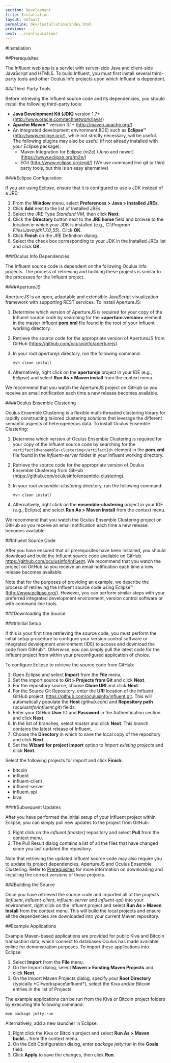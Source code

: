 ```yaml
---
section: Development 
title: Installation
layout: default
permalink: dev/installation/index.html
previous: ../
next: ../configuration/
---
```


#Installation

##<a name="prerequisites"></a>Prerequisites

The Influent web app is a servlet with server-side Java and client-side JavaScript and HTML5. To build Influent, you must first install several third-party tools and other Oculus Info projects upon which Influent is dependent.

###<a name="third-party-tools"></a>Third-Party Tools

Before retrieving the Influent source code and its dependencies, you should install the following third-party tools:

- **Java Development Kit (JDK)** version 1.7+ (<http://www.oracle.com/technetwork/java/>)
- **Apache Maven™** version 3.1+ (<http://maven.apache.org/>)
- An integrated development environment (IDE) such as **Eclipse™** (<http://www.eclipse.org/>), while not strictly necessary, will be useful. The following plugins may also be useful (if not already installed with your Eclipse package):
	- Maven Integration for Eclipse (m2e) (Juno and newer) (<https://www.eclipse.org/m2e/>)
	- EGit (<http://www.eclipse.org/egit/>) (We use command line git or third party tools, but this is an easy alternative)

####Eclipse Configuration

If you are using Eclipse, ensure that it is configured to use a JDK instead of a JRE:

1. From the **Window** menu, select **Preferences \> Java \> Installed JREs**.
2. Click **Add** next to the list of Installed JREs.
3. Select the JRE Type *Standard VM*, then click **Next**.
4. Click the **Directory** button next to the **JRE home** field and browse to the location in which your JDK is installed (e.g., *C:\Program Files\Java\jdk1.7.0\_55*). Click **OK**.
5. Click **Finish** on the JRE Definition dialog.
6. Select the check box corresponding to your JDK in the Installed JREs list and click **OK**.

###<a name="oculus-info-dependencies"></a>Oculus Info Dependencies

The Influent source code is dependent on the following Oculus Info projects. The process of retrieving and building these projects is similar to the processes for the Influent project.

####ApertureJS

ApertureJS is an open, adaptable and extensible JavaScript visualization framework with supporting REST services. To install ApertureJS:

1.  Determine which version of ApertureJS is required for your copy of the Influent source code by searching for the **\<aperture.version\>** element in the master Influent **pom.xml** file found in the root of your Influent working directory.
2.  Retrieve the source code for the appropriate version of ApertureJS from GitHub (<https://github.com/oculusinfo/aperturejs>).
3.  In your root *aperturejs* directory, run the following command:

    `mvn clean install`

4.  Alternatively, right click on the **aperturejs** project in your IDE (e.g., Eclipse) and select **Run As \> Maven install** from the context menu.

We recommend that you watch the ApertureJS project on GitHub so you receive an email notification each time a new release becomes available.

####Oculus Ensemble Clustering

Oculus Ensemble Clustering is a flexible multi-threaded clustering library for rapidly constructing tailored clustering solutions that leverage the different semantic aspects of heterogeneous data. To install Oculus Ensemble Clustering:

1.  Determine which version of Oculus Ensemble Clustering is required for your copy of the Influent source code by searching for the `<artifactId>ensemble-clustering</artifactId>` element in the **pom.xml** file found in the *influent-server* folder in your Influent working directory.
2.  Retrieve the source code for the appropriate version of Oculus Ensemble Clustering from GitHub (<https://github.com/oculusinfo/ensemble-clustering>).
3.  In your root *ensemble-clustering* directory, run the following command:

    `mvn clean install`

4.  Alternatively, right click on the **ensemble-clustering** project in your IDE (e.g., Eclipse) and select **Run As \> Maven Install** from the context menu.

We recommend that you watch the Oculus Ensemble Clustering project on GitHub so you receive an email notification each time a new release becomes available.

##<a name="influent-source-code"></a>Influent Source Code

After you have ensured that all prerequisites have been installed, you should download and build the Influent source code available on GitHub <https://github.com/oculusinfo/influent>. We recommend that you watch the project on GitHub so you receive an email notification each time a new release becomes available.

Note that for the purposes of providing an example, we describe the process of retrieving the Influent source code using Eclipse™ (<http://www.eclipse.org/>). However, you can perform similar steps with your preferred integrated development environment, version control software or with command line tools.

###<a name="downloading-source"></a>Downloading the Source

####Initial Setup

If this is your first time retrieving the source code, you must perform the initial setup procedure to configure your version control software or integrated development environment (IDE) to access and download the code from GitHub™. Otherwise, you can simply pull the latest code for the Influent project from within your preconfigured application of choice.

To configure Eclipse to retrieve the source code from GitHub:

1.  Open Eclipse and select **Import** from the **File** menu,
2.  Set the import source to **Git \> Projects from Git** and click **Next**.
3.  For the repository source, choose **Clone URI** and click **Next**.
4.  For the Source Git Repository, enter the **URI** location of the Influent GitHub project, <https://github.com/oculusinfo/influent.git>. This will automatically populate the **Host** (*github.com*) and **Repository path** (*oculusinfo/influent.git*) fields.
5.  Enter your GitHub **User** ID and **Password** in the Authentication section and click **Next**.
6.  In the list of branches, select *master* and click **Next**. This branch contains the latest release of Influent.
7.  Choose the **Directory** in which to save the local copy of the repository and click **Next**.
8.  Set the **Wizard for project import** option to *Import existing projects* and click **Next**.

Select the following projects for import and click **Finish:**

-   bitcoin
-   influent
-   influent-client
-   influent-server
-   influent-spi
-   kiva

####Subsequent Updates

After you have performed the initial setup of your Influent project within Eclipse, you can simply pull new updates to the project from GitHub:

1.  Right click on the *influent [master]* repository and select **Pull** from the context menu.
2.  The Pull Result dialog contains a list of all the files that have changed since you last updated the repository.

Note that retrieving the updated Influent source code may also require you to update its project dependencies, ApertureJS and Oculus Ensemble Clustering. Refer to [Prerequisites](#prerequisites) for more information on downloading and installing the correct versions of these projects.

###<a name="building-source"></a>Building the Source

Once you have retrieved the source code and imported all of the projects (*influent*, *influent-client*, *influent-server* and *influent-spi*) into your environment, right click on the Influent project and select **Run As \> Maven Install** from the context menu. This will build the local projects and ensure all the dependencies are downloaded into your current Maven repository.

##<a name="example-applications"></a>Example Applications

Example Maven-based applications are provided for public Kiva and Bitcoin transaction data, which connect to databases Oculus has made available online for demonstration purposes. To import these applications into Eclipse:

1.  Select **Import** from the **File** menu.
2.  On the Import dialog, select **Maven \> Existing Maven Projects** and click **Next**.
3.  On the Import Maven Projects dialog, specify your **Root Directory** (typically *C:\workspace\influent\*), select the Kiva and/or Bitcoin entries in the list of Projects.

The example applications can be run from the Kiva or Bitcoin project folders by executing the following command:

`mvn package jetty:run`

Alternatively, add a new launcher in Eclipse:

1.  Right click the Kiva or Bitcoin project and select **Run As \> Maven build...** from the context menu.
2.  On the Edit Configuration dialog, enter *package jetty:run* in the **Goals** field.
3.  Click **Apply** to save the changes, then click **Run**.